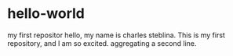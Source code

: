 # hello-world
my first repositor
hello, my name is charles steblina. This is my first repository, and I am so excited.
 aggregating a second line.
